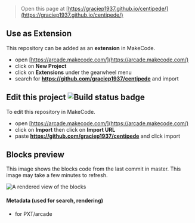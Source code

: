 


> Open this page at [https://graciep1937.github.io/centipede/](https://graciep1937.github.io/centipede/)

## Use as Extension

This repository can be added as an **extension** in MakeCode.

* open [https://arcade.makecode.com/](https://arcade.makecode.com/)
* click on **New Project**
* click on **Extensions** under the gearwheel menu
* search for **https://github.com/graciep1937/centipede** and import

## Edit this project ![Build status badge](https://github.com/graciep1937/centipede/workflows/MakeCode/badge.svg)

To edit this repository in MakeCode.

* open [https://arcade.makecode.com/](https://arcade.makecode.com/)
* click on **Import** then click on **Import URL**
* paste **https://github.com/graciep1937/centipede** and click import

## Blocks preview

This image shows the blocks code from the last commit in master.
This image may take a few minutes to refresh.

![A rendered view of the blocks](https://github.com/graciep1937/centipede/raw/master/.github/makecode/blocks.png)

#### Metadata (used for search, rendering)

* for PXT/arcade
<script src="https://makecode.com/gh-pages-embed.js"></script><script>makeCodeRender("{{ site.makecode.home_url }}", "{{ site.github.owner_name }}/{{ site.github.repository_name }}");</script>
